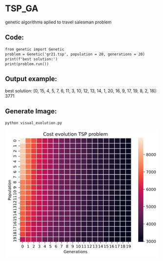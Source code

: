 # TSP_GA
genetic algorithms aplied to travel salesman problem

## Code:
~~~
from genetic import Genetic
problem = Genetic('gr21.tsp', population = 20, generations = 20)
print(f'best solution:')
print(problem.run())
~~~

## Output example:
best solution:
[0, 15, 4, 5, 7, 6, 11, 3, 10, 12, 13, 14, 1, 20, 16, 9, 17, 19, 8, 2, 18]: 3771

## Generate Image:
~~~
python visual_evolution.py
~~~
![Generations Heatmap](https://github.com/danieluseche/TSP_GA/blob/main/evolution.svg)
